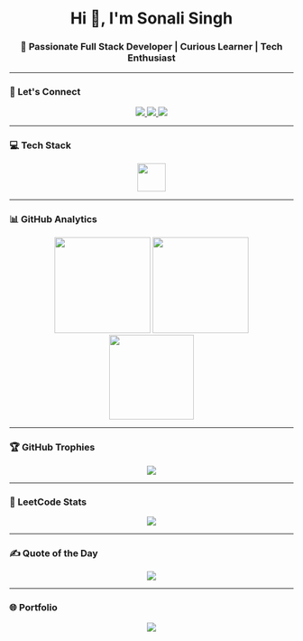 <h1 align="center">Hi 👋, I'm Sonali Singh</h1>
<h3 align="center">🚀 Passionate Full Stack Developer | Curious Learner | Tech Enthusiast</h3>

---

### 🔗 Let's Connect
<p align="center">
  <a href="https://www.linkedin.com/in/sonali-singh-73334824a" target="_blank">
    <img src="https://img.shields.io/static/v1?message=LinkedIn&logo=linkedin&label=&color=0077B5&logoColor=white&labelColor=&style=for-the-badge" />
  </a>
  <a href="https://www.instagram.com/sonaaf_" target="_blank">
    <img src="https://img.shields.io/static/v1?message=Instagram&logo=instagram&label=&color=E4405F&logoColor=white&labelColor=&style=for-the-badge" />
  </a>
  <a href="https://leetcode.com/sonalisingh129" target="_blank">
    <img src="https://img.shields.io/static/v1?message=LeetCode&logo=leetcode&label=&color=FFA116&logoColor=black&labelColor=&style=for-the-badge" />
  </a>
</p>

---

### 💻 Tech Stack
<div align="center">
  <img src="https://skillicons.dev/icons?i=html,css,js,react,nextjs,nodejs,mongodb,tailwind,python,java,git,github,vscode" height="50"/>
</div>

---

### 📊 GitHub Analytics
<div align="center">
  <img src="https://github-readme-stats.vercel.app/api?username=Sonalis1299&show_icons=true&theme=tokyonight" height="170" />
  <img src="https://github-readme-stats.vercel.app/api/top-langs/?username=Sonalis1299&layout=compact&theme=tokyonight" height="170"/>
</div>

<div align="center">
  <img src="https://streak-stats.demolab.com?user=Sonalis1299&theme=tokyonight" height="150"/>
</div>

---

### 🏆 GitHub Trophies
<p align="center">
  <img src="https://github-profile-trophy.vercel.app/?username=Sonalis1299&theme=dracula&column=6&margin-w=10&margin-h=10" />
</p>

---

### 🧠 LeetCode Stats
<p align="center">
  <img src="https://leetcard.jacoblin.cool/sonalisingh129?theme=dark&font=Baloo&ext=contest" />
</p>

---

### ✍️ Quote of the Day
<p align="center">
  <img src="https://quotes-github-readme.vercel.app/api?type=horizontal&theme=radical" />
</p>

---

### 🌐 Portfolio
<p align="center">
  <a href="https://portfolio-teal-pi-xdm9a63agy.vercel.app/" target="_blank">
    <img src="https://img.shields.io/static/v1?message=Portfolio&logo=vercel&label=&color=000000&logoColor=white&labelColor=&style=for-the-badge" />
  </a>
</p>

